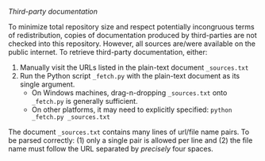 *Third-party documentation*

To minimize total repository size and respect potentially incongruous terms of 
redistribution, copies of documentation produced by third-parties are not
checked into this repository. However, all sources are/were available on the public
internet. To retrieve third-party documentation, either:

  1.  Manually visit the URLs listed in the plain-text document `_sources.txt`
  2.  Run the Python script `_fetch.py` with the plain-text document as its
      single argument. 
      * On Windows machines, drag-n-dropping `_sources.txt` onto `_fetch.py` is
        generally sufficient. 
      * On other platforms, it may need to explicitly specified: 
        `python _fetch.py _sources.txt`

The document `_sources.txt` contains many lines of url/file name pairs. To be
parsed correctly: (1) only a single pair is allowed per line and (2) the file
name must follow the URL separated by *precisely* four spaces.
